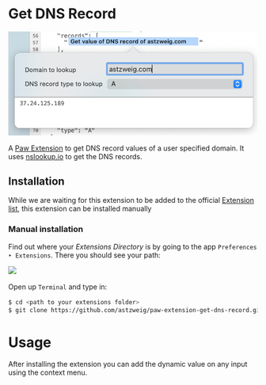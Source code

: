 # Get DNS Record
![Input fields of 'Get DNS Record' extension](https://github.com/astzweig/paw-extension-get-dns-record/blob/main/Screenshot.png?raw=true)

A [Paw Extension](https://paw.cloud/docs/extensions/index) to get DNS record values of a user specified domain. It uses [nslookup.io](https://nslookup.io) to get the DNS records.

## Installation
While we are waiting for this extension to be added to the official [Extension list](https://paw.cloud/extensions/), this extension can be installed manually

### Manual installation
Find out where your _Extensions Directory_ is by going to the app `Preferences ‣ Extensions`. There you should see your path:

<img srcset="https://cdn-docs-images.paw.cloud/open-extensions-dir-7cbbad49a4193ba04b2c60d5796ce9e7.png 1x,https://cdn-docs-images.paw.cloud/open-extensions-dir-d5da15ecb5c1e42a3ddb020fe4e06af2-@2x.png 2x" src="https://cdn-docs-images.paw.cloud/open-extensions-dir-7cbbad49a4193ba04b2c60d5796ce9e7.png">

Open up `Terminal` and type in:

```bash
$ cd <path to your extensions folder>
$ git clone https://github.com/astzweig/paw-extension-get-dns-record.git ./com.astzweig.GetDNSRecord
```

# Usage
After installing the extension you can add the dynamic value on any input using the context menu.
